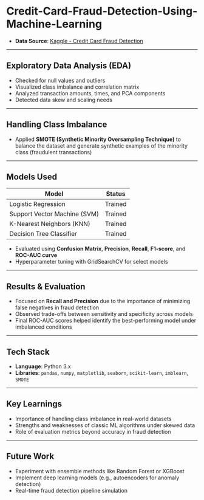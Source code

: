 # Credit-Card-Fraud-Detection-Using-Machine-Learning

- **Data Source**: [Kaggle - Credit Card Fraud Detection](https://www.kaggle.com/datasets/mlg-ulb/creditcardfraud)
---

##  Exploratory Data Analysis (EDA)

- Checked for null values and outliers
- Visualized class imbalance and correlation matrix
- Analyzed transaction amounts, times, and PCA components
- Detected data skew and scaling needs

---

##  Handling Class Imbalance

- Applied **SMOTE (Synthetic Minority Oversampling Technique)** to balance the dataset and generate synthetic examples of the minority class (fraudulent transactions)

---

##  Models Used

| Model                | Status     |
|---------------------|------------|
| Logistic Regression |  Trained |
| Support Vector Machine (SVM) |  Trained |
| K-Nearest Neighbors (KNN) |  Trained |
| Decision Tree Classifier |  Trained |

- Evaluated using **Confusion Matrix**, **Precision**, **Recall**, **F1-score**, and **ROC-AUC curve**
- Hyperparameter tuning with GridSearchCV for select models

---

##  Results & Evaluation

- Focused on **Recall and Precision** due to the importance of minimizing false negatives in fraud detection
- Observed trade-offs between sensitivity and specificity across models
- Final ROC-AUC scores helped identify the best-performing model under imbalanced conditions

---

##  Tech Stack

- **Language**: Python 3.x  
- **Libraries**: `pandas`, `numpy`, `matplotlib`, `seaborn`, `scikit-learn`, `imblearn`, `SMOTE`

---

##  Key Learnings

- Importance of handling class imbalance in real-world datasets
- Strengths and weaknesses of classic ML algorithms under skewed data
- Role of evaluation metrics beyond accuracy in fraud detection

---

##  Future Work

- Experiment with ensemble methods like Random Forest or XGBoost
- Implement deep learning models (e.g., autoencoders for anomaly detection)
- Real-time fraud detection pipeline simulation



